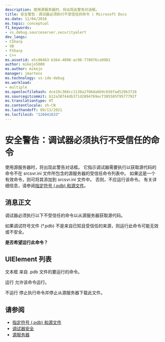 ```yaml
---
description: 使用源服务器时，将出现此警告对话框。
title: 安全警告：调试器必须执行不受信任的命令 | Microsoft Docs
ms.date: 11/04/2016
ms.topic: conceptual
f1_keywords:
- vs.debug.sourceserver.securityalert
dev_langs:
- CSharp
- VB
- FSharp
- C++
ms.assetid: e5c004b3-b364-4098-ac98-770076ca9981
author: mikejo5000
ms.author: mikejo
manager: jmartens
ms.technology: vs-ide-debug
ms.workload:
- multiple
ms.openlocfilehash: dce19c368cc1130a2f06da6b9c656fad529b3728
ms.sourcegitcommit: b12a38744db371d2894769ecf305585f9577792f
ms.translationtype: HT
ms.contentlocale: zh-CN
ms.lasthandoff: 09/13/2021
ms.locfileid: "126641633"
---
```

# <a name="security-warning-debugger-must-execute-untrusted-command"></a>安全警告：调试器必须执行不受信任的命令
使用源服务器时，将出现此警告对话框。 它指示调试器需要执行以获取源代码的命令不在 srcsvr.ini 文件所包含的源服务器的受信任命令列表中。 如果这是一个有效命令，则可将其添加到 srcsvr.ini 文件中。 否则，不应运行该命令。 有关详细信息，请参阅[指定符号 (.pdb) 和源文件](../debugger/specify-symbol-dot-pdb-and-source-files-in-the-visual-studio-debugger.md)。

## <a name="message-text"></a>消息正文
 调试器必须执行以下不受信任的命令以从源服务器获取源代码。

 如果调试符号文件 (\*.pdb) 不是来自已知且受信任的来源，则运行此命令可能无效或不安全。

 **是否希望运行此命令？**

## <a name="uielement-list"></a>UIElement 列表
 文本框 来自 .pdb 文件的要运行的命令。

 运行 允许该命令运行。

 不运行 停止执行命令并停止从源服务器下载此文件。

## <a name="see-also"></a>请参阅
- [指定符号 (.pdb) 和源文件](../debugger/specify-symbol-dot-pdb-and-source-files-in-the-visual-studio-debugger.md)
- [调试器安全](../debugger/debugger-security.md)
- [源服务器](/windows/desktop/Debug/source-server-and-source-indexing)
